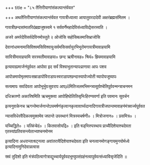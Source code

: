 +++
title = "८५ तैत्तिरीयाणांसंकल्पान्तंर्ववत"

+++
अथतैत्तिरीयाणांसंकल्पान्तंर्ववत गायत्रीध्यात्वा आयातुवरदादेवी अक्षरंब्रह्मसंमितम ।

गायत्रीछन्दसांमातरिदंब्रह्मजुषस्वमे १ सर्ववर्णेमहादेविसंध्याविद्येसरस्वति ।

अजरे अमरेदेविसर्वदेविनमोस्तुते २ ओजोसि सहोसिबलमासिभ्राजोसि

देवानांधामनामासिविश्वमसिविश्वायुःसर्वमसिसर्वायुरभिभूरोमगायत्रीमावाहयामि

सावित्रीमावाहयामि सरस्वतीमावाहया० छन्द ऋषीनावह० श्रियं० ह्रियमावाहयामि

इत्यावाह्यमार्जनंपूर्ववत आपोवा इद सर्वं विश्वाभुतान्यापःप्राणावा आपः पशव

आपोन्नमापोमृतमापःसम्राडापोविराडापःस्वराडापश्छन्दास्यापोज्योती ष्यापोयजूष्यापः

सत्यमापः सर्वादेवता आपोभूर्भुवःसुवराप आप्ॐमितिजलमभिमन्त्र्यसूर्यश्चेतिपूर्ववन्मन्त्राचनमन

दधिक्राव्णो अकारिषमिति ऋचमुक्त्वा आपोहिष्ठेतितिसृभिःहिरण्यवर्णा इति पवमानः सुवर्चन

इत्यनुवाकेनच ऋगन्तेमार्जनान्तेऽघमर्षणंकृत्वानकृत्वावार्घ्यदानादिगायत्रीजपान्तमावाहनंमंत्रवर्ज्यपूर्ववत

न्यासविधेरवैदिकत्वमुक्तमेव जपान्ते उपस्थानं मित्रस्यचर्षणी० । मित्रोजनान० । प्रसमित्र० ।

यच्चिद्धिते० । यत्किंचेदं० । कितवासोयद्रि० । इति षड्‌भिरुपस्थाय प्राच्यैदिशेयाश्चदेवता एतस्यांप्रतिवसन्त्येताभ्यश्चनमोनम

इत्यादिना अधरान्ताःषट्‌नत्वा अवांतरायैदिशेयाश्चदेवता इति चनत्वानमोगङ्‌गायमुनयोर्मध्ये इत्यादिनामुनिदेवान्नत्वास

स्रवं तुदिशो इति मंत्रंपठित्वागोत्राद्युच्चार्यपूर्ववदभूम्युपसंग्रहंनत्वापूर्ववत्संध्याविसृजेदिति ॥

